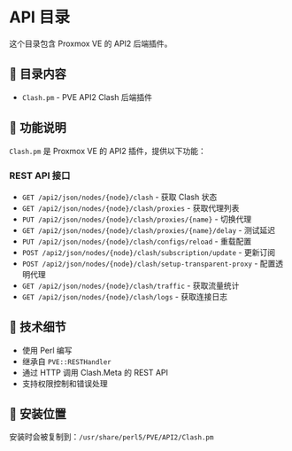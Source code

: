 # API 目录

这个目录包含 Proxmox VE 的 API2 后端插件。

## 📁 目录内容

- `Clash.pm` - PVE API2 Clash 后端插件

## 🔧 功能说明

`Clash.pm` 是 Proxmox VE 的 API2 插件，提供以下功能：

### REST API 接口

- `GET /api2/json/nodes/{node}/clash` - 获取 Clash 状态
- `GET /api2/json/nodes/{node}/clash/proxies` - 获取代理列表
- `PUT /api2/json/nodes/{node}/clash/proxies/{name}` - 切换代理
- `GET /api2/json/nodes/{node}/clash/proxies/{name}/delay` - 测试延迟
- `PUT /api2/json/nodes/{node}/clash/configs/reload` - 重载配置
- `POST /api2/json/nodes/{node}/clash/subscription/update` - 更新订阅
- `POST /api2/json/nodes/{node}/clash/setup-transparent-proxy` - 配置透明代理
- `GET /api2/json/nodes/{node}/clash/traffic` - 获取流量统计
- `GET /api2/json/nodes/{node}/clash/logs` - 获取连接日志

## 📝 技术细节

- 使用 Perl 编写
- 继承自 `PVE::RESTHandler`
- 通过 HTTP 调用 Clash.Meta 的 REST API
- 支持权限控制和错误处理

## 🔄 安装位置

安装时会被复制到：`/usr/share/perl5/PVE/API2/Clash.pm` 